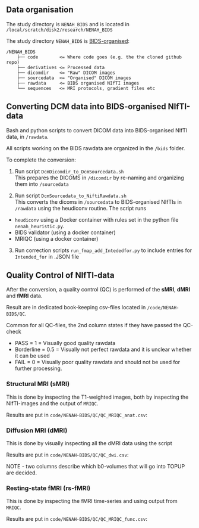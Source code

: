 ## Data organisation
The study directory is `NENAH_BIDS` and is located in `/local/scratch/disk2/research/NENAH_BIDS`

The study directory `NENAH_BIDS` is [BIDS-organised](https://bids-specification.readthedocs.io/en/stable/):

```
/NENAH_BIDS
    ├── code        <= Where code goes (e.g. the the cloned github repo)
    ├── derivatives <= Processed data
    ├── dicomdir    <= "Raw" DICOM images 
    ├── sourcedata  <= "Organised" DICOM images 
    ├── rawdata     <= BIDS organised NIfTI images
    └── sequences   <= MRI protocols, gradient files etc
```

## Converting DCM data into BIDS-organised NIfTI-data
Bash and python scripts to convert DICOM data into BIDS-organised NIfTI data, in `/rawdata`.

All scripts working on the BIDS rawdata are organized in the `/bids` folder.

To complete the conversion: 

1. Run script `DcmDicomdir_to_DcmSourcedata.sh` \
This prepares the DICOMS in `/dicomdir` by re-naming and organizing them into `/sourcedata`

2. Run script `DcmSourcedata_to_NiftiRawdata.sh` \
This converts the dicoms in `/sourcedata` to BIDS-organised NIfTIs in `/rawdata` using the heudiconv routine.
The script runs
- `heudiconv` using a Docker container with rules set in the python file `nenah_heuristic.py`.
- BIDS validator (using a docker container)
- MRIQC (using a docker container)

3. Run correction scripts `run_fmap_add_Intededfor.py` to include entries for `Intended_for` in .JSON file

## Quality Control of NIfTI-data
After the conversion, a quality control (QC) is performed of the **sMRI**, **dMRI** and **fMRI** data.

Result are in dedicated book-keeping csv-files located in `/code/NENAH-BIDS/QC`.

Common for all QC-files, the 2nd column states if they have passed the QC-check
- PASS = 1 = Visually good quality rawdata
- Borderline = 0.5 = Visually not perfect rawdata and it is unclear whether it can be used
- FAIL = 0 = Visually poor quality rawdata and should not be used for further processing.

### Structural MRI (sMRI)
This is done by inspecting the T1-weighted images, both by inspecting the NIfTI-images and the output of `MRIQC`. 

Results are put in `code/NENAH-BIDS/QC/QC_MRIQC_anat.csv`:

### Diffusion  MRI (dMRI)
This is done by visually inspecting all the dMRI data using the script 

Results are put in `code/NENAH-BIDS/QC/QC_dwi.csv`:

NOTE - two columns describe which b0-volumes that will go into TOPUP are decided.  

### Resting-state fMRI (rs-fMRI)
This is done by inspecting the fMRI time-series and using output from `MRIQC`. 

Results are put in `code/NENAH-BIDS/QC/QC_MRIQC_func.csv`:
